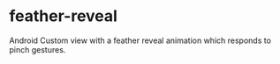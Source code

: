 # feather-reveal
Android Custom view with a feather reveal animation which responds to pinch gestures.
